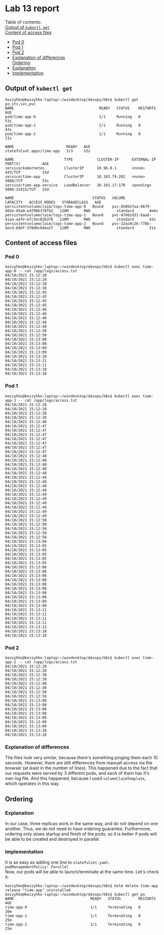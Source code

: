 # Lab 13 report


Table of contents:  
[Output of `kubectl get`](#output-of-kubectl-get)  
[Content of access files](#content-of-access-files)  
* [Pod 0](#pod-0)  
* [Pod 1](#pod-1)  
* [Pod 2](#pod-2)  
* [Explanation of differences](#explanation-of-differences)  
[Ordering](#ordering)  
* [Explanation](#explanation)  
* [Implementation](#implementation)  


## Output of `kubectl get`
```
kezzyhko@kezzyhko-laptop:~/windesktop/devops/k8s$ kubectl get po,sts,svc,pvc
NAME                                       READY   STATUS    RESTARTS   AGE
pod/time-app-0                             1/1     Running   0          53s
pod/time-app-1                             1/1     Running   0          43s
pod/time-app-2                             1/1     Running   0          21s

NAME                        READY   AGE
statefulset.apps/time-app   3/3     53s

NAME                       TYPE           CLUSTER-IP      EXTERNAL-IP   PORT(S)          AGE
service/kubernetes         ClusterIP      10.96.0.1       <none>        443/TCP          15d
service/time-app           ClusterIP      10.103.79.202   <none>        5000/TCP         53s
service/time-app-service   LoadBalancer   10.101.17.178   <pending>     5000:32415/TCP   15d

NAME                                    STATUS   VOLUME                                     CAPACITY   ACCESS MODES   STORAGECLASS   AGE
persistentvolumeclaim/logs-time-app-0   Bound    pvc-850b57aa-8679-403e-85a9-ed798b378fb2   128M       RWO            standard       4m4s
persistentvolumeclaim/logs-time-app-1   Bound    pvc-47862d31-9aad-41aa-aafe-bfc3ec02b376   128M       RWO            standard       43s
persistentvolumeclaim/logs-time-app-2   Bound    pvc-32ac8c26-778b-4ecd-b0df-3f6d6c04ea2f   128M       RWO            standard       21s
```


## Content of access files

### Pod 0
```
kezzyhko@kezzyhko-laptop:~/windesktop/devops/k8s$ kubectl exec time-app-0 -- cat /app/logs/access.txt
04/10/2021 15:12:28
04/10/2021 15:12:28
04/10/2021 15:12:38
04/10/2021 15:12:38
04/10/2021 15:12:45
04/10/2021 15:12:45
04/10/2021 15:12:45
04/10/2021 15:12:45
04/10/2021 15:12:46
04/10/2021 15:12:46
04/10/2021 15:12:46
04/10/2021 15:12:48
04/10/2021 15:12:48
04/10/2021 15:12:58
04/10/2021 15:12:58
04/10/2021 15:13:08
04/10/2021 15:13:08
04/10/2021 15:13:09
04/10/2021 15:13:09
04/10/2021 15:13:10
04/10/2021 15:13:11
04/10/2021 15:13:11
04/10/2021 15:13:18
04/10/2021 15:13:18
```

### Pod 1
```
kezzyhko@kezzyhko-laptop:~/windesktop/devops/k8s$ kubectl exec time-app-1 -- cat /app/logs/access.txt
04/10/2021 15:12:28
04/10/2021 15:12:28
04/10/2021 15:12:38
04/10/2021 15:12:38
04/10/2021 15:12:46
04/10/2021 15:12:47
04/10/2021 15:12:47
04/10/2021 15:12:47
04/10/2021 15:12:47
04/10/2021 15:12:47
04/10/2021 15:12:47
04/10/2021 15:12:47
04/10/2021 15:12:48
04/10/2021 15:12:48
04/10/2021 15:12:48
04/10/2021 15:12:48
04/10/2021 15:12:48
04/10/2021 15:12:48
04/10/2021 15:12:48
04/10/2021 15:12:48
04/10/2021 15:12:49
04/10/2021 15:12:49
04/10/2021 15:12:49
04/10/2021 15:12:49
04/10/2021 15:12:49
04/10/2021 15:12:49
04/10/2021 15:12:49
04/10/2021 15:12:50
04/10/2021 15:12:50
04/10/2021 15:12:50
04/10/2021 15:12:58
04/10/2021 15:12:58
04/10/2021 15:13:04
04/10/2021 15:13:05
04/10/2021 15:13:05
04/10/2021 15:13:05
04/10/2021 15:13:05
04/10/2021 15:13:05
04/10/2021 15:13:06
04/10/2021 15:13:06
04/10/2021 15:13:06
04/10/2021 15:13:08
04/10/2021 15:13:08
04/10/2021 15:13:08
04/10/2021 15:13:08
04/10/2021 15:13:08
04/10/2021 15:13:09
04/10/2021 15:13:09
04/10/2021 15:13:11
04/10/2021 15:13:11
04/10/2021 15:13:11
04/10/2021 15:13:11
04/10/2021 15:13:12
04/10/2021 15:13:18
04/10/2021 15:13:18
```

### Pod 2
```
kezzyhko@kezzyhko-laptop:~/windesktop/devops/k8s$ kubectl exec time-app-2 -- cat /app/logs/access.txt
04/10/2021 15:12:28
04/10/2021 15:12:28
04/10/2021 15:12:38
04/10/2021 15:12:38
04/10/2021 15:12:48
04/10/2021 15:12:48
04/10/2021 15:12:58
04/10/2021 15:12:58
04/10/2021 15:13:08
04/10/2021 15:13:08
04/10/2021 15:13:08
04/10/2021 15:13:08
04/10/2021 15:13:09
04/10/2021 15:13:09
04/10/2021 15:13:09
04/10/2021 15:13:18
04/10/2021 15:13:18
```

### Explanation of differences
The files look very similar, because there's something pinging them each 10 seconds. However, there are still differences from manuall access via the browser (at least in the number of lines). This happened due to the fact that our requests were served by 3 different pods, and each of them has it's own log file. And this happened, because I used `volumeClaimTemplate`, which operates in this way.


## Ordering

### Explanation
In our case, three replicas work in the same way, and do not depend on one another. Thus, we do not need to have ordering guarantee. Furthermore, ordering only slows startup and finish of the pods; so it is better if pods will be able to be created and destroyed in parallel.

### Implementation
It is as easy as adding one line to `statefulset.yaml`:  
`podManagementPolicy: Parallel`  
Now, our pods will be able to launch/terminate at the same time. Let's check it:  
```
kezzyhko@kezzyhko-laptop:~/windesktop/devops/k8s$ helm delete time-app
release "time-app" uninstalled
kezzyhko@kezzyhko-laptop:~/windesktop/devops/k8s$ kubectl get po
NAME                                   READY   STATUS        RESTARTS   AGE
time-app-0                             1/1     Terminating   0          26m
time-app-1                             1/1     Terminating   0          25m
time-app-2                             1/1     Terminating   0          25m
```
